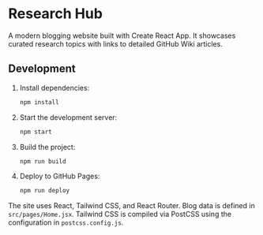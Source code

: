 # Research Hub

A modern blogging website built with Create React App. It showcases curated research topics with links to detailed GitHub Wiki articles.

## Development

1. Install dependencies:
   ```bash
   npm install
   ```
2. Start the development server:
   ```bash
   npm start
   ```
3. Build the project:
   ```bash
   npm run build
   ```
4. Deploy to GitHub Pages:
   ```bash
   npm run deploy
   ```

The site uses React, Tailwind CSS, and React Router. Blog data is defined in `src/pages/Home.jsx`.
Tailwind CSS is compiled via PostCSS using the configuration in `postcss.config.js`.
